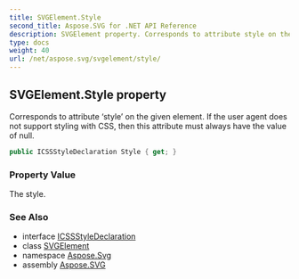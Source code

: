 ```yaml
---
title: SVGElement.Style
second_title: Aspose.SVG for .NET API Reference
description: SVGElement property. Corresponds to attribute style on the given element. If the user agent does not support styling with CSS then this attribute must always have the value of null
type: docs
weight: 40
url: /net/aspose.svg/svgelement/style/
---
```

## SVGElement.Style property

Corresponds to attribute ‘style’ on the given element. If the user agent does not support styling with CSS, then this attribute must always have the value of null.

```csharp
public ICSSStyleDeclaration Style { get; }
```

### Property Value

The style.

### See Also

* interface [ICSSStyleDeclaration](../../../aspose.svg.dom.css/icssstyledeclaration/)
* class [SVGElement](../)
* namespace [Aspose.Svg](../../svgelement/)
* assembly [Aspose.SVG](../../../)

